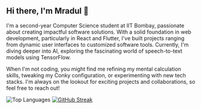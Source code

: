 ## Hi there, I'm Mradul 👋


I'm a second-year Computer Science student at IIT Bombay, passionate about creating impactful software solutions. With a solid foundation in web development, particularly in React and Flutter, I've built projects ranging from dynamic user interfaces to customized software tools. Currently, I'm diving deeper into AI, exploring the fascinating world of speech-to-text models using TensorFlow.

When I'm not coding, you might find me refining my mental calculation skills, tweaking my Conky configuration, or experimenting with new tech stacks. I'm always on the lookout for exciting projects and collaborations, so feel free to reach out!



![Top Languages](https://github-readme-stats.vercel.app/api/top-langs/?username=mradul-001&theme=aura)
[![GitHub Streak](https://streak-stats.demolab.com?user=mradul-001&theme=tokyonight)](https://git.io/streak-stats)
